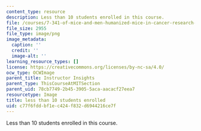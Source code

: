 ```yaml
---
content_type: resource
description: Less than 10 students enrolled in this course.
file: /courses/7-341-of-mice-and-men-humanized-mice-in-cancer-research-spring-2015/c77f6fddbf1ec424f832d6944216ce7f_ocwimage.2016-03-15.9808112984
file_size: 2955
file_type: image/png
image_metadata:
  caption: ''
  credit: ''
  image-alt: ''
learning_resource_types: []
license: https://creativecommons.org/licenses/by-nc-sa/4.0/
ocw_type: OCWImage
parent_title: Instructor Insights
parent_type: ThisCourseAtMITSection
parent_uid: 78cb7749-2b45-3905-5aca-aacacf27eea7
resourcetype: Image
title: less than 10 students enrolled
uid: c77f6fdd-bf1e-c424-f832-d6944216ce7f
---
```

Less than 10 students enrolled in this course.